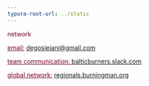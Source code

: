 ```yaml
---
typora-root-url: ../static
---
```


<span class="center"  style="color:#77011e;">network</u>



<span style="color:#77011e;"><u>email:</u></span>		degosiejani@gmail.com

<span style="color:#77011e;"><u>team communication: </u> </span> 		[balticburners.slack.com](balticburners.slack.com)

<span style="color:#77011e;"><u>global network:</u></span>  	[regionals.burningman.org](http://regionals.burningman.org)





